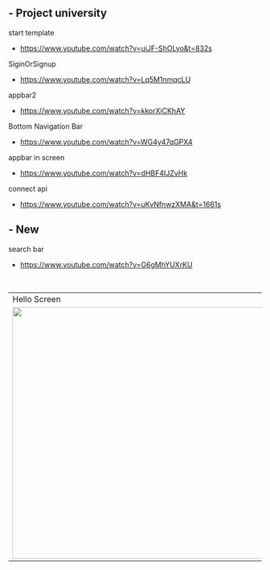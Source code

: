 ## - Project university

start template
- https://www.youtube.com/watch?v=uiJF-ShOLyo&t=832s

SiginOrSignup
- https://www.youtube.com/watch?v=Lq5M1nmqcLU

appbar2
- https://www.youtube.com/watch?v=kkorXiCKhAY

Bottom Navigation Bar 
- https://www.youtube.com/watch?v=WG4y47qGPX4

appbar in screen
- https://www.youtube.com/watch?v=dHBF4IJZvHk

connect api
- https://www.youtube.com/watch?v=uKvNfnwzXMA&t=1661s


## - New
search bar
- https://www.youtube.com/watch?v=G6gMhYUXrKU


</br>

<table>
  <tr>
    <td>Hello Screen</td>
     <td>Signin Screen</td>
     <td>Homefeed Screen</td>
  </tr>
  <tr>
    <td><img src="https://github.com/SinsamutQ/flutter-app-ask/blob/main/previews/image/1-hello.png" height=500></td>
    <td><img src="https://github.com/SinsamutQ/flutter-app-ask/blob/main/previews/image/2-signin.png" height=500></td>
    <td><img src="https://github.com/SinsamutQ/flutter-app-ask/blob/main/previews/image/3-main.png" height=500></td>
  </tr>
</table>

<!-- <p float="left">
  <img src="https://github.com/SinsamutQ/flutter-app-ask/blob/main/previews/image/1-hello.png" width="200" />
  <img src="https://github.com/SinsamutQ/flutter-app-ask/blob/main/previews/image/2-signin.png" width="200" /> 
  <img src="https://github.com/SinsamutQ/flutter-app-ask/blob/main/previews/image/3-main.png" width="200" />
</p> -->

<!-- <img src="https://github.com/SinsamutQ/flutter-app-ask/blob/main/previews/image/3-main.png" width="100"> -->

<!-- ![Preview](https://github.com/SinsamutQ/flutter-app-ask/blob/main/previews/image/3-main.png) -->
